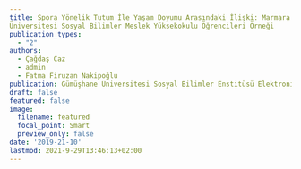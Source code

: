```yaml
---
title: Spora Yönelik Tutum İle Yaşam Doyumu Arasındaki İlişki: Marmara
Üniversitesi Sosyal Bilimler Meslek Yüksekokulu Öğrencileri Örneği
publication_types:
  - "2"
authors:
  - Çağdaş Caz
  - admin
  - Fatma Firuzan Nakipoğlu
publication: Gümüşhane Üniversitesi Sosyal Bilimler Enstitüsü Elektronik Dergisi
draft: false
featured: false
image:
  filename: featured
  focal_point: Smart
  preview_only: false
date: '2019-21-10'
lastmod: 2021-9-29T13:46:13+02:00
---
```

